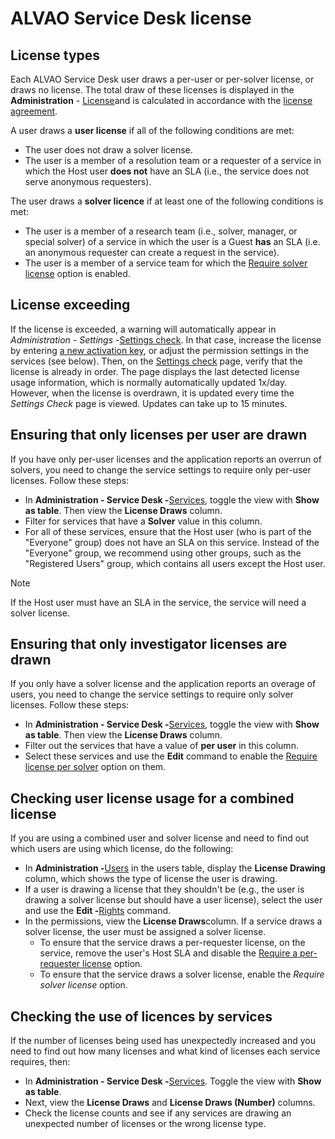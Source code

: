 # ALVAO Service Desk license
     
## License types
     
Each ALVAO Service Desk user draws a per-user or per-solver license, or draws no license. The total draw of these licenses is displayed in the  **Administration** - [License](../../../list-of-windows/alvao-webapp/administration/licenses)and is calculated in accordance with the [license agreement](../../license).
      
A user draws a **user license** if all of the following conditions are met:
     
- The user does not draw a solver license.
- The user is a member of a resolution team or a requester of a service in which the Host user **does not** have an SLA (i.e., the service does not serve anonymous requesters).

The user draws a **solver licence** if at least one of the following conditions is met:

- The user is a member of a research team (i.e., solver, manager, or special solver) of a service in which the user is a Guest **has** an SLA (i.e. an anonymous requester can create a request in the service).
- The user is a member of a service team for which the [Require solver license](../../../list-of-windows/alvao-webapp/administration/service-desk/service/create-service) option is enabled.

## License exceeding
     
If the license is exceeded, a warning will automatically appear in *Administration - Settings -*[Settings check](../../../list-of-windows/alvao-webapp/administration/settings/settings-check). In that case, increase the license by entering [a new activation key](../../../list-of-windows/alvao-webapp/administration/licenses/activation), or adjust the permission settings in the services (see below).  Then, on the [Settings check](../../../list-of-windows/alvao-webapp/administration/settings/settings-check) page, verify that the license is already in order. The page displays the last detected license usage information, which is normally automatically updated 1x/day. However, when the license is overdrawn, it is updated every time the *Settings Check* page is viewed.  Updates can take up to 15 minutes.
       
## Ensuring that only licenses per user are drawn
     
If you have only per-user licenses and the application reports an overrun of solvers, you need to change the service settings to require only per-user licenses. Follow these steps:

- In **Administration - Service Desk -**[Services](../../../list-of-windows/alvao-webapp/administration/service-desk/service), toggle the view with **Show as table**. Then view the **License Draws** column.
- Filter for services that have a **Solver** value in this column.
- For all of these services, ensure that the Host user (who is part of the "Everyone" group) does not have an SLA on this service. Instead of the "Everyone" group, we recommend using other groups, such as the "Registered Users" group, which contains all users except the Host user.

> [!NOTE]
> If the Host user must have an SLA in the service, the service will need a solver license.

## Ensuring that only investigator licenses are drawn
     
If you only have a solver license and the application reports an overage of users, you need to change the service settings to require only solver licenses. Follow these steps:

- In **Administration - Service Desk -**[Services](../../../list-of-windows/alvao-webapp/administration/service-desk/service), toggle the view with **Show as table**. Then view the **License Draws** column.
- Filter out the services that have a value of **per user** in this column.
- Select these services and use the **Edit** command to enable the [Require license per solver](../../../list-of-windows/alvao-webapp/administration/service-desk/service/create-service) option on them.

## Checking user license usage for a combined license
     
If you are using a combined user and solver license and need to find out which users are using which license, do the following:

- In **Administration -**[Users](../../../list-of-windows/alvao-webapp/administration/users) in the users table, display the **License Drawing** column, which shows the type of license the user is drawing.
- If a user is drawing a license that they shouldn't be (e.g., the user is drawing a solver license but should have a user license), select the user and use the **Edit -**[Rights](../../../list-of-windows/alvao-webapp/administration/users/detail/user-rights) command.
- In the permissions, view the **License Draws**column.
 If a service draws a solver license, the user must be assigned a solver license.
    - To ensure that the service draws a per-requester license, on the service, remove the user's Host SLA and disable the [Require a per-requester license](../../../list-of-windows/alvao-webapp/administration/service-desk/service/create-service) option.
    - To ensure that the service draws a solver license, enable the *Require solver license* option.

## Checking the use of licences by services
     
If the number of licenses being used has unexpectedly increased and you need to find out how many licenses and what kind of licenses each service requires, then:

- In **Administration - Service Desk -**[Services](../../../list-of-windows/alvao-webapp/administration/service-desk/service). Toggle the view with **Show as table**.
- Next, view the **License Draws** and **License Draws (Number)** columns.
- Check the license counts and see if any services are drawing an unexpected number of licenses or the wrong license type.

